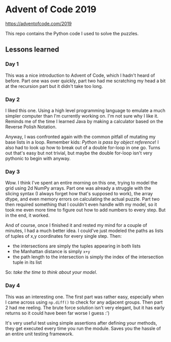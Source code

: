 # Advent of Code 2019
https://adventofcode.com/2019

This repo contains the Python code I used to solve the puzzles.

## Lessons learned

### Day 1
This was a nice introduction to Advent of Code, which I hadn't
heard of before. Part one was over quickly, part two had me
scratching my head a bit at the recursion part but it didn't
take too long.

### Day 2
I liked this one. Using a high level programming language to 
emulate a much simpler computer than I'm currently working on. 
I'm not sure why I like it. Reminds me of the time I learned Java
by making a calculator based on the Reverse Polish Notation.

Anyway, I was confronted again with the common pitfall of mutating
my base lists in a loop. Remember kids: _Python is pass by object
reference_! I also had to look up how to break out of a double 
for-loop in one go. Turns out that's easy but not trivial, but
maybe the double for-loop isn't very pythonic to begin with anyway.

### Day 3
Wow. I think I've spent an entire morning on this one, trying
to model the grid using 2d NumPy arrays. Part one was already
a struggle with the slicing syntax (I always forget how that's
supposed to work), the array dtype, and even memory errors on 
calculating the actual puzzle. Part two then required something
that I couldn't even handle with my model, so it took me even 
more time to figure out how to add numbers to every step. But
in the end, it worked.

And of course, once I finished it and rested my mind for a couple
of minutes, I had a much better idea. I could've just modeled 
the paths as lists of tuples of x,y coordinates for every single
step. Then:

- the intersections are simply the tuples appearing in both lists
- the Manhattan distance is simply `x+y`
- the path length to the intersection is simply the index of the
intersection tuple in its list

So: _take the time to think about your model_.

### Day 4
This was an interesting one. The first part was rather easy, 
especially when I came across using `np.diff()` to check for
any adjacent groups. Then part 2 had me reeling. The brute force
solution isn't very elegant, but it has early returns so it could
have been far worse I guess :')

It's very useful test using simple assertions after defining your
methods, they get executed every time you run the module. Saves
you the hassle of an entire unit testing framework.